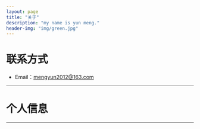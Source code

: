 ```yaml
---
layout: page
title: "关于"
description: "my name is yun meng."
header-img: "img/green.jpg"
---
```





# 联系方式

*   Email：mengyun2012@163.com

* * *

# 个人信息

* * *
